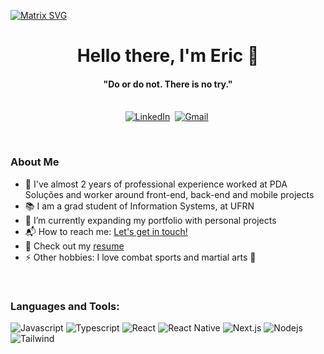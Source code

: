   [![Matrix SVG](https://raw.githubusercontent.com/rodrigograca31/rodrigograca31/master/matrix.svg)](https://www.youtube.com/watch?v=SDkAGkd4NLc) 
<p>
  <h1 align="center"><b>Hello there, I'm Eric 👋</b></h1>
</p>

<p>
  <h4 align="center"><b>"Do or do not. There is no try."</b></h4>
</p>

<p align="center">
<br>
<a href="https://www.linkedin.com/in/eric-madson/"><img src="https://img.shields.io/badge/linkedin-%230077B5.svg?&style=for-the-badge&logo=linkedin&logoColor=white" alt="LinkedIn" /></a>&nbsp;
<a href="mailto:ericmadson67@gmail.com?subject=Hi%20Eric"><img src="https://img.shields.io/badge/gmail-%23D14836.svg?&style=for-the-badge&logo=gmail&logoColor=white" alt="Gmail"/></a>&nbsp;
</p>

<br>

### About Me
- 🚀 I've almost 2 years of professional experience worked at PDA Soluções and worker around front-end, back-end and mobile projects
- 📚 I am a grad student of Information Systems, at UFRN
- 👯 I’m currently expanding my portfolio with personal projects
- 📬 How to reach me: [Let's get in touch!][linkedin]
- 📄 Check out my <a href="https://drive.google.com/file/d/1bLDsKwOIWOcqJsrO0ekCT05UxOYXxYgT/view?usp=sharing">resume</a> 
- ⚡ Other hobbies: I love combat sports and martial arts :martial_arts_uniform:

<br>

### Languages and Tools: 

![Javascript](https://img.shields.io/badge/Javascript-F0DB4F?style=for-the-badge&labelColor=black&logo=javascript&logoColor=F0DB4F)
![Typescript](https://img.shields.io/badge/Typescript-007acc?style=for-the-badge&labelColor=black&logo=typescript&logoColor=007acc)
![React](https://img.shields.io/badge/-React-61DBFB?style=for-the-badge&labelColor=black&logo=react&logoColor=61DBFB)
![React Native](https://img.shields.io/badge/React_Native-20232A?style=for-the-badge&logo=react&logoColor=61DAFB)
![Next.js](https://img.shields.io/badge/next.js-000000?style=for-the-badge&logo=nextdotjs&logoColor=white)
![Nodejs](https://img.shields.io/badge/Nodejs-3C873A?style=for-the-badge&labelColor=black&logo=node.js&logoColor=3C873A)
![Tailwind](https://img.shields.io/badge/Tailwind_CSS-092749?style=for-the-badge&logo=tailwindcss&logoColor=06B6D4&labelColor=000000)


<br>
<br>
<br>
<br>


[linkedin]: https://www.linkedin.com/in/eric-madson/
